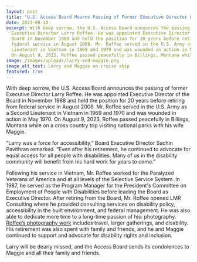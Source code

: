 ```yaml
---
layout: post
title: "U.S. Access Board Mourns Passing of Former Executive Director Larry Roffee "
date: 2023-08-10
excerpt: With deep sorrow, the U.S. Access Board announces the passing of former
  Executive Director Larry Roffee. He was appointed Executive Director of the
  Board in November 1988 and held the position for 20 years before retiring from
  federal service in August 2008. Mr. Roffee served in the U.S. Army as a Second
  Lieutenant in Vietnam in 1969 and 1970 and was wounded in action in May 1970.
  On August 9, 2023, Roffee passed peacefully in Billings, Montana while . . .
image: /images/uploads/larry-and-maggie.png
image_alt_text: Larry and Maggie on cruise ship
featured: true
---
```

With deep sorrow, the U.S. Access Board announces the passing of former Executive Director Larry Roffee. He was appointed Executive Director of the Board in November 1988 and held the position for 20 years before retiring from federal service in August 2008. Mr. Roffee served in the U.S. Army as a Second Lieutenant in Vietnam in 1969 and 1970 and was wounded in action in May 1970. On August 9, 2023, Roffee passed peacefully in Billings, Montana while on a cross country trip visiting national parks with his wife Maggie. 

“Larry was a force for accessibility,” Board Executive Director Sachin Pavithran remarked. “Even after his retirement, he continued to advocate for equal access for all people with disabilities. Many of us in the disability community will benefit from his hard work for years to come.” 

Following his service in Vietnam, Mr. Roffee worked for the Paralyzed Veterans of America and at all levels of the Selective Service System. In 1987, he served as the Program Manager for the President's Committee on Employment of People with Disabilities before leading the Board as Executive Director. After retiring from the Board, Mr. Roffee opened LMR Consulting where he provided consulting services on disability policy, accessibility in the built environment, and federal management. He was also able to dedicate more time to a long-time passion of his: photography. [Roffee’s photography work](https://www.lawrenceroffeephotography.com/) includes travel, larger gatherings, and disability. His retirement was also spent with family and friends, and he and Maggie continued to support and advocate for disability rights and inclusion. 

Larry will be dearly missed, and the Access Board sends its condolences to Maggie and all their family and friends.
